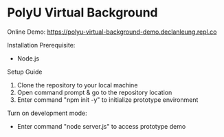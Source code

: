 # PolyU Virtual Background

Online Demo: https://polyu-virtual-background-demo.declanleung.repl.co

Installation Prerequisite: 
- Node.js

Setup Guide
1. Clone the repository to your local machine
2. Open command prompt & go to the repository location
3. Enter command "npm init -y" to initialize prototype environment

Turn on development mode: 
- Enter command "node server.js" to access prototype demo